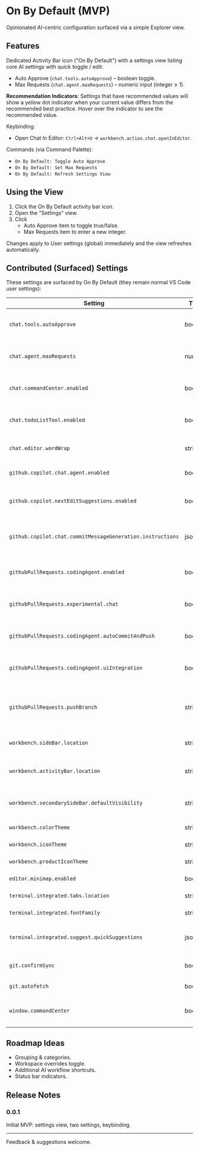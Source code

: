 # On By Default (MVP)

Opinionated AI-centric configuration surfaced via a simple Explorer view.

## Features

Dedicated Activity Bar icon ("On By Default") with a settings view listing core AI settings with quick toggle / edit:

* Auto Approve (`chat.tools.autoApprove`) – boolean toggle.
* Max Requests (`chat.agent.maxRequests`) – numeric input (integer ≥ 1).

**Recommendation Indicators**: Settings that have recommended values will show a yellow dot indicator when your current value differs from the recommended best practice. Hover over the indicator to see the recommended value.

Keybinding:

* Open Chat In Editor: `Ctrl+Alt+U` → `workbench.action.chat.openInEditor`.

Commands (via Command Palette):

* `On By Default: Toggle Auto Approve`
* `On By Default: Set Max Requests`
* `On By Default: Refresh Settings View`

## Using the View

1. Click the On By Default activity bar icon.
2. Open the "Settings" view.
3. Click
	* Auto Approve item to toggle true/false.
	* Max Requests item to enter a new integer.

Changes apply to User settings (global) immediately and the view refreshes automatically.

## Contributed (Surfaced) Settings

These settings are surfaced by On By Default (they remain normal VS Code user settings):

| Setting | Type | Description |
|---------|------|-------------|
| `chat.tools.autoApprove` | boolean | Automatically approve AI tool executions. |
| `chat.agent.maxRequests` | number | Maximum concurrent AI agent requests. |
| `chat.commandCenter.enabled` | boolean | Enable the Chat Command Center UI. |
| `chat.todoListTool.enabled` | boolean | Enable experimental TODO list chat tool. |
| `chat.editor.wordWrap` | string | Controls word wrap in chat editors. |
| `github.copilot.chat.agent.enabled` | boolean | Enable the Copilot Chat agent. |
| `github.copilot.nextEditSuggestions.enabled` | boolean | Enable Copilot next edit suggestions. |
| `github.copilot.chat.commitMessageGeneration.instructions` | json | JSON instructions for commit message generation. |
| `githubPullRequests.codingAgent.enabled` | boolean | Enable the GitHub PR Coding Agent. |
| `githubPullRequests.experimental.chat` | boolean | Enable experimental chat in GitHub PRs. |
| `githubPullRequests.codingAgent.autoCommitAndPush` | boolean | Allow coding agent to auto commit & push. |
| `githubPullRequests.codingAgent.uiIntegration` | boolean | Show coding agent UI integration elements. |
| `githubPullRequests.pushBranch` | string | When to push the current branch (always / etc). |
| `workbench.sideBar.location` | string | Location of the primary sidebar. |
| `workbench.activityBar.location` | string | Location of the Activity Bar (default or top). |
| `workbench.secondarySideBar.defaultVisibility` | string | Default visibility of secondary side bar. |
| `workbench.colorTheme` | string | Current color theme. |
| `workbench.iconTheme` | string | File icon theme. |
| `workbench.productIconTheme` | string | Product icon theme. |
| `editor.minimap.enabled` | boolean | Show minimap. |
| `terminal.integrated.tabs.location` | string | Location of terminal tabs. |
| `terminal.integrated.fontFamily` | string | Terminal font family. |
| `terminal.integrated.suggest.quickSuggestions` | json | Terminal quick suggestions config. |
| `git.confirmSync` | boolean | Confirm sync before running. |
| `git.autofetch` | boolean | Auto-fetch remotes. |
| `window.commandCenter` | boolean | Enable command center in title bar. |

## Roadmap Ideas

* Grouping & categories.
* Workspace overrides toggle.
* Additional AI workflow shortcuts.
* Status bar indicators.

## Release Notes

### 0.0.1
Initial MVP: settings view, two settings, keybinding.

---
Feedback & suggestions welcome.
